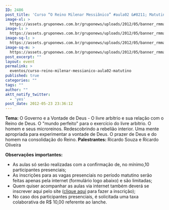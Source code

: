 ```yaml
---
ID: 2486
post_title: 'Curso “O Reino Milenar Messiânico” #aula02 &#8211; Matutino'
image-xl: >
  https://assets.gruponews.com.br/gruponews/uploads/2012/05/banner_rmma2.jpg
image-l: >
  https://assets.gruponews.com.br/gruponews/uploads/2012/05/banner_rmma2.jpg
image-sq-l: >
  https://assets.gruponews.com.br/gruponews/uploads/2012/05/banner_rmma2.jpg
image-sq-m: >
  https://assets.gruponews.com.br/gruponews/uploads/2012/05/banner_rmma2-720x320.jpg
post_excerpt: ""
layout: event
permalink: >
  eventos/curso-reino-milenar-messianico-aula02-matutino
published: true
categories: ""
tags: ""
author: ""
aktt_notify_twitter:
  - 'yes'
post_date: 2012-05-23 23:36:12
---
```

<strong>Tema:</strong> O Governo e a Vontade de Deus - O livre arbítrio e sua relação com o Reino de Deus. O "mundo perfeito" para o exercício do livre arbítrio. O homem e seus microreinos. Redescobrindo a rebelião interior. Uma mente apropriada para experimentar a vontade de Deus. O prazer de Deus e do homem na consolidação do Reino.
<strong>Palestrantes:</strong> Ricardo Souza e Ricardo Oliveira

<strong>Observações importantes:</strong>
- As aulas só serão realizadas com a confirmação de, no mínimo,10 participantes presenciais;
- As inscrições para as vagas presenciais no período matutino serão feitas apenas pela internet (formulário logo abaixo) e são limitadas;
- Quem quiser acompanhar as aulas via internet também deverá se inscrever aqui pelo site (<a title="Curso “O Reino Milenar Messiânico” #aula02 – Virtual" href="http://www.gruponews.com.br/eventos/curso-reino-milenar-messianico-aula02-virtual">clique aqui</a> para fazer a inscrição);
- No caso dos participantes presenciais, é solicitada uma taxa colaborativa de R$ 10,00 referente ao lanche.